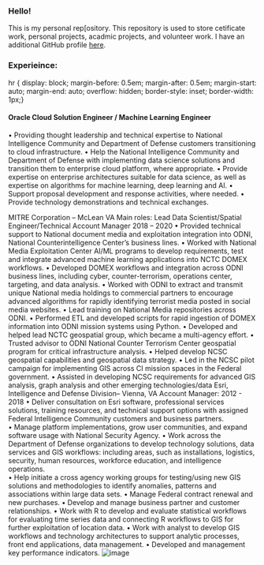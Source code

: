 ### Hello!

<!--
**ntoscano01/ntoscano01** is a ✨ _special_ ✨ repository because its `README.md` (this file) appears on your GitHub profile.

Here are some ideas to get you started:

- 🔭 I’m currently working on ...
- 🌱 I’m currently learning ...
- 👯 I’m looking to collaborate on ...
- 🤔 I’m looking for help with ...
- 💬 Ask me about ...
- 📫 How to reach me: ...
- 😄 Pronouns: ...
- ⚡ Fun fact: ...
-->

This is my personal rep[ository.  This repository is used to store cetificate work, personal projects, acadmic projects, and volunteer work.  I have an additional GitHub profile <a href="https://github.com/nicktoscano">here</a>.


### Experieince:
hr { display: block; margin-before: 0.5em; margin-after: 0.5em; margin-start: auto; margin-end: auto; overflow: hidden; border-style: inset; border-width: 1px;}

#### Oracle Cloud Solution Engineer / Machine Learning Engineer 

•	Providing thought leadership and technical expertise to National Intelligence Community and Department of Defense customers transitioning to cloud infrastructure.
•	Help the National Intelligence Community and Department of Defense with implementing data science solutions and transition them to enterprise cloud platform, where appropriate.
•	Provide expertise on enterprise architectures suitable for data science, as well as expertise on algorithms for machine learning, deep learning and AI.
•	Support proposal development and response activities, where needed.
•	Provide technology demonstrations and technical exchanges.

MITRE Corporation – McLean VA
Main roles: Lead Data Scientist/Spatial Engineer/Technical Account Manager 2018 – 2020
•	Provided technical support to National document media and exploitation integration into ODNI, National Counterintelligence Center’s business lines. 
•	Worked with National Media Exploitation Center AI/ML programs to develop requirements, test and integrate advanced machine learning applications into NCTC DOMEX workflows.
•	Developed DOMEX workflows and integration across ODNI business lines, including cyber, counter-terrorism, operations center, targeting, and data analysis.
•	Worked with ODNI to extract and transmit unique National media holdings to commercial partners to encourage advanced algorithms for rapidly identifying terrorist media posted in social media websites.
•	Lead training on National Media repositories across ODNI.
•	Performed ETL and developed scripts for rapid ingestion of DOMEX information into ODNI mission systems using Python.
•	Developed and helped lead NCTC geospatial group, which became a multi-agency effort.
•	Trusted advisor to ODNI National Counter Terrorism Center geospatial program for critical infrastructure analysis.
•	Helped develop NCSC geospatial capabilities and geospatial data strategy.
•	Led in the NCSC pilot campaign for implementing GIS across CI mission spaces in the Federal government.
•	Assisted in developing NCSC requirements for advanced GIS analysis, graph analysis  and other emerging technologies/data
Esri, Intelligence and Defense Division– Vienna, VA
Account Manager: 2012 - 2018
•	Deliver consultation on Esri software, professional services solutions, training resources, and technical support options with assigned Federal Intelligence Community customers and business partners.  
•	Manage platform implementations, grow user communities, and expand software usage with National Security Agency.
•	Work across the Department of Defense organizations to develop technology solutions, data services and GIS workflows: including areas, such as installations, logistics, security, human resources, workforce education, and intelligence operations.        
•	Help initiate a cross agency working groups for testing/using new GIS solutions and methodologies to identify anomalies, patterns and associations within large data sets. 
•	Manage Federal contract renewal and new purchases.
•	Develop and manage business partner and customer relationships.
•	Work with R to develop and evaluate statistical workflows for evaluating time series data and connecting R workflows to GIS for further exploitation of location data.
•	Work with analyst to develop GIS workflows and technology architectures to support analytic processes, front end applications, data management.
•	Developed and management key performance indicators.
![image](https://user-images.githubusercontent.com/4452332/169716315-74df6c5b-21f7-4fc7-a96b-66b82745f632.png)

